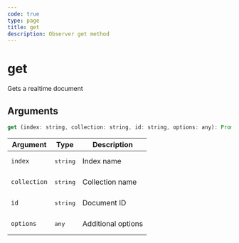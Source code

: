 ```yaml
---
code: true
type: page
title: get
description: Observer get method
---
```


# get

<SinceBadge version="auto-version" />

Gets a realtime document

## Arguments

```js
get (index: string, collection: string, id: string, options: any): Promise<RealtimeDocument>
```

| Argument | Type | Description |
|----------|------|-------------|
| `index` | <pre>string</pre> | Index name |
| `collection` | <pre>string</pre> | Collection name |
| `id` | <pre>string</pre> | Document ID |
| `options` | <pre>any</pre> | Additional options |

